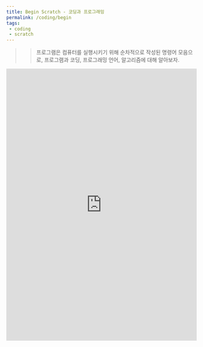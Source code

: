 ```yaml
---
title: Begin Scratch - 코딩과 프로그래밍
permalink: /coding/begin
tags: 
 - coding
 - scratch
---
```


>> 프로그램은 컴퓨터를 실행시키기 위해 순차적으로 작성된 명령어 모음으로, 프로그램과 코딩, 프로그래밍 언어, 알고리즘에 대해 알아보자.

 
<iframe src="https://docs.google.com/presentation/d/e/2PACX-1vSg7-Rj3Vweqt3HldR5gTkKB7TeA08ZuRSdVu7npcGZgn5HVNEywxPVOeRXNWKlz8Kw0Q_lqOk1IZtU/embed?start=false&loop=false&delayms=3000" frameborder="0" width="100%" height="720" allowfullscreen="true" mozallowfullscreen="true" webkitallowfullscreen="true"></iframe>

<!-- width="1100" height="680" -->